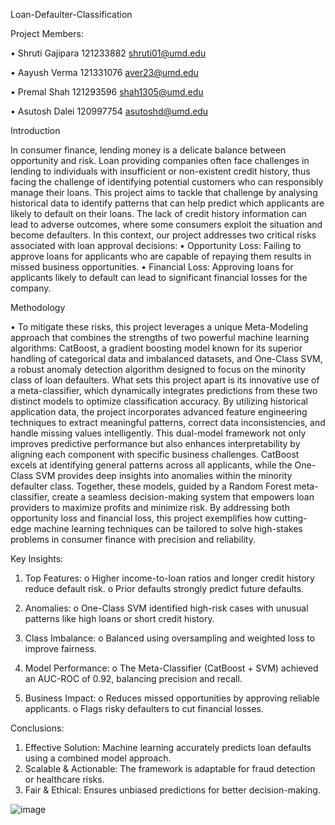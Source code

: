 
Loan-Defaulter-Classification

Project Members:

•	Shruti Gajipara 121233882 shruti01@umd.edu

•	Aayush Verma 121331076 aver23@umd.edu

•	Premal Shah 121293596  shah1305@umd.edu

•	Asutosh Dalei 120997754 asutoshd@umd.edu

Introduction

In consumer finance, lending money is a delicate balance between opportunity and risk. Loan providing companies often face challenges in lending to individuals with insufficient or non-existent credit history, thus facing the challenge of identifying potential customers who can responsibly manage their loans. This project aims to tackle that challenge by analysing historical data to identify patterns that can help predict which applicants are likely to default on their loans.
The lack of credit history information can lead to adverse outcomes, where some consumers exploit the situation and become defaulters. In this context, our project addresses two critical risks associated with loan approval decisions:
•	Opportunity Loss: Failing to approve loans for applicants who are capable of repaying them results in missed business opportunities.
•	Financial Loss: Approving loans for applicants likely to default can lead to significant financial losses for the company.

Methodology

•	To mitigate these risks, this project leverages a unique Meta-Modeling approach that combines the strengths of two powerful machine learning algorithms: CatBoost, a gradient boosting model known for its superior handling of categorical data and imbalanced datasets, and One-Class SVM, a robust anomaly detection algorithm designed to focus on the minority class of loan defaulters.
What sets this project apart is its innovative use of a meta-classifier, which dynamically integrates predictions from these two distinct models to optimize classification accuracy. By utilizing historical application data, the project incorporates advanced feature engineering techniques to extract meaningful patterns, correct data inconsistencies, and handle missing values intelligently.
This dual-model framework not only improves predictive performance but also enhances interpretability by aligning each component with specific business challenges. CatBoost excels at identifying general patterns across all applicants, while the One-Class SVM provides deep insights into anomalies within the minority defaulter class. Together, these models, guided by a Random Forest meta-classifier, create a seamless decision-making system that empowers loan providers to maximize profits and minimize risk.
By addressing both opportunity loss and financial loss, this project exemplifies how cutting-edge machine learning techniques can be tailored to solve high-stakes problems in consumer finance with precision and reliability.

Key Insights:

1.	Top Features:
o	Higher income-to-loan ratios and longer credit history reduce default risk.
o	Prior defaults strongly predict future defaults.

2.	Anomalies:
o	One-Class SVM identified high-risk cases with unusual patterns like high loans or short credit history.

3.	Class Imbalance:
o	Balanced using oversampling and weighted loss to improve fairness.

4.	Model Performance:
o	The Meta-Classifier (CatBoost + SVM) achieved an AUC-ROC of 0.92, balancing precision and recall.

5.	Business Impact:
o	Reduces missed opportunities by approving reliable applicants.
o	Flags risky defaulters to cut financial losses.

Conclusions:
1.	Effective Solution: Machine learning accurately predicts loan defaults using a combined model approach.
2.	Scalable & Actionable: The framework is adaptable for fraud detection or healthcare risks.
3.	Fair & Ethical: Ensures unbiased predictions for better decision-making.

![image](https://github.com/user-attachments/assets/17d2e45b-a86b-4407-9673-3d5c6da578bd)
